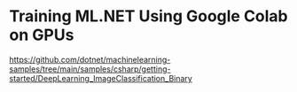 # Training ML.NET Using Google Colab on GPUs

https://github.com/dotnet/machinelearning-samples/tree/main/samples/csharp/getting-started/DeepLearning_ImageClassification_Binary